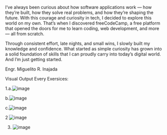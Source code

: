 I’ve always been curious about how software applications work — how they’re built, how they solve real problems, and how they’re shaping the future. With this courage and curiosity in tech, I decided to explore this world on my own. That’s when I discovered freeCodeCamp, a free platform that opened the doors for me to learn coding, web development, and more — all from scratch.

Through consistent effort, late nights, and small wins, I slowly built my knowledge and confidence. What started as simple curiosity has grown into a solid foundation of skills that I can proudly carry into today’s digital world. And I’m just getting started.

Engr. Miguelito R. Inajada

Visual Output Every Exersices:

1.a.![image](https://github.com/user-attachments/assets/5cc6cf89-8785-443c-8477-726de7a53971)

  b.![image](https://github.com/user-attachments/assets/c020078a-0d5e-4b4f-98db-2ade58e01cb4)
  
  c.![image](https://github.com/user-attachments/assets/9a45bd39-22ef-4262-b5e7-176ea99e50d2)

2 ![image](https://github.com/user-attachments/assets/63daa9e2-24ba-4c89-8b0c-b2393635370c)

3. ![image](https://github.com/user-attachments/assets/4c44c048-dca6-4f19-886b-c75829bf6c51)
